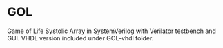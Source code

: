 # GOL
Game of Life Systolic Array in SystemVerilog with Verilator testbench and GUI. 
VHDL version included under GOL-vhdl folder.
